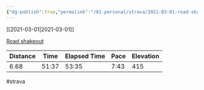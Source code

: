 ```yaml
---
{"dg-publish":true,"permalink":"/01-personal/strava/2021-03-01-road-shakeout/"}
---
```



[[2021-03-01\|2021-03-01]]

[Road shakeout](https://www.strava.com/activities/4874412126)

| Distance | Time  | Elapsed Time | Pace | Elevation |
| -------- | ----- | ------------ | ---- | --------- |
| 6.68     | 51:37 | 53:35        | 7:43 | 415       |




#strava
